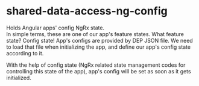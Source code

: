 # shared-data-access-ng-config

Holds Angular apps' config NgRx state.  
In simple terms, these are one of our app's feature states. What feature state? Config state!
App's configs are provided by DEP JSON file. We need to load that file when initializing the app, and define our app's config state according to it.

With the help of config state (NgRx related state management codes for controlling this state of the app), app's config will be set as soon as it gets initialized.
